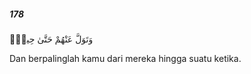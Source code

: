 ##### 178

<span class="ayah">وَتَوَلَّ عَنْهُمْ حَتَّىٰ حِينٍۢ</span>

<span class="ayah_translation">Dan berpalinglah kamu dari mereka hingga suatu ketika.</span>
